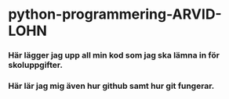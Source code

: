 # python-programmering-ARVID-LOHN
### Här lägger jag upp all min kod som jag ska lämna in för skoluppgifter. 
### Här lär jag mig även hur github samt hur git fungerar. 
